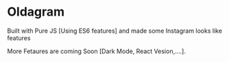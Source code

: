 # Oldagram
Built with Pure JS [Using ES6 features] and made some Instagram looks like features  

More Fetaures are coming Soon [Dark Mode, React Vesion,....].
